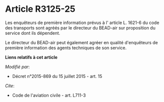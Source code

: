 # Article R3125-25

Les enquêteurs de première information prévus               à l' article L. 1621-6 du code des transports  sont agréés par le
directeur du BEAD-air sur proposition du service dont ils dépendent. 

Le directeur du BEAD-air peut également agréer en qualité d'enquêteurs de première information des agents techniques de son
service.

**Liens relatifs à cet article**

_Modifié par_:

  - Décret n°2015-869 du 15 juillet 2015 - art. 15

_Cite_:

  - Code de l'aviation civile - art. L711-3
